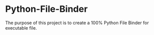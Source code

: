 # Python-File-Binder
The purpose of this project is to create a 100% Python File Binder for executable file.
